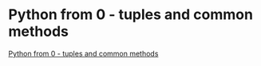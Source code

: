 # Python from 0 - tuples and common methods
[Python from 0 - tuples and common methods](https://aiwithcloud.com/2022/09/19/python_from_0___tuples_and_common_methods/)